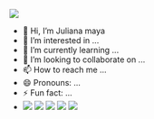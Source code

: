 ![](https://i.makeagif.com/media/5-17-2021/NVpbZm.gif)
- 👋 Hi, I’m Juliana maya 
- 👀 I’m interested in ...
- 🌱 I’m currently learning ...
- 💞️ I’m looking to collaborate on ...
- 📫 How to reach me ...
- 😄 Pronouns: ...
- ⚡ Fun fact: ...
- ![](https://img.shields.io/badge/Platzi-98CA3F?style=for-the-badge&logo=platzi&logoColor=white)
![](https://img.shields.io/badge/WhatsApp-25D366?style=for-the-badge&logo=whatsapp&logoColor=white)
![](https://img.shields.io/badge/Zulip-50ADFF?style=for-the-badge&logo=Zulip&logoColor=white)
![](https://img.shields.io/badge/website-000000?style=for-the-badge&logo=About.me&logoColor=white)
![](https://img.shields.io/badge/Netlify-00C7B7?style=for-the-badge&logo=netlify&logoColor=white)
